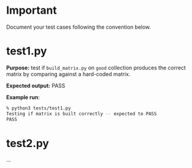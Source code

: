 # Important

Document your test cases following the convention below.

# test1.py

**Purpose:** test if `build_matrix.py` on `good` collection produces the correct matrix by comparing against a hard-coded matrix.

**Expected output:** PASS

**Example run**:

```bash
% python3 tests/test1.py
Testing if matrix is built correctly -- expected to PASS
PASS
```

# test2.py

...